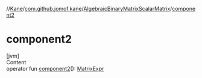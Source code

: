 //[Kane](../../index.md)/[com.github.jomof.kane](../index.md)/[AlgebraicBinaryMatrixScalarMatrix](index.md)/[component2](component2.md)



# component2  
[jvm]  
Content  
operator fun [component2](component2.md)(): [MatrixExpr](../-matrix-expr/index.md)  



